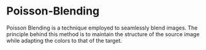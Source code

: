 # Poisson-Blending
Poisson Blending is a technique employed to seamlessly blend images. The principle behind this method is to maintain the structure of the source image while adapting the colors to that of the target. 
